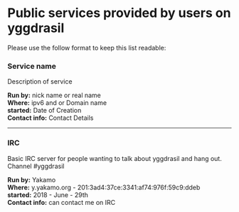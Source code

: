 # Public services provided by users on yggdrasil

Please use the follow format to keep this list readable:   

### Service name
Description of service  

__Run by:__ nick name or real name  
__Where:__ ipv6 and or Domain name  
__started:__ Date of Creation  
__Contact info:__ Contact Details  

----------------------------------------------------------------

### IRC
Basic IRC server for people wanting to talk about yggdrasil and hang out.  
Channel #yggdrasil  

__Run by:__ Yakamo  
__Where:__ y.yakamo.org - 201:3ad4:37ce:3341:af74:976f:59c9:ddeb  
__started:__ 2018 - June - 29th  
__Contact info:__ can contact me on IRC  
